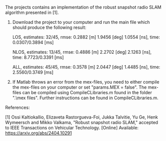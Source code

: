 The projects contains an implementation of the robust snapshot radio SLAM algorithm presented in [1].

1. Download the project to your computer and run the main file which should produce the following result:

   LOS, estimates:  32/45, rmse: 0.2882 [m] 1.9456 [deg] 1.0554 [ns], time: 0.0307/0.3894 [ms]
   
   NLOS, estimates: 13/45, rmse: 0.4886 [m] 2.2702 [deg] 2.1263 [ns], time: 8.7723/0.3391 [ms]

   ALL, estimates:  45/45, rmse: 0.3578 [m] 2.0447 [deg] 1.4485 [ns], time: 2.5560/0.3749 [ms]

3. If Matlab throws an error from the mex-files, you need to either compile the mex-files on your computer or set "params.MEX = false". The mex-files can be compiled using CompileCLibraries.m found in the folder ".\mex files". Further instructions can be found in CompileCLibraries.m.     

References:

[1] Ossi Kaltiokallio, Elizaveta Rastorgueva-Foi, Jukka Talvitie, Yu Ge, Henk Wymeersch and Mikko Valkama, "Robust snapshot radio SLAM," accepted to IEEE Transactions on Vehicular Technology. [Online] Available: https://arxiv.org/abs/2404.10291
